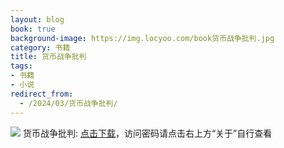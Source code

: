 ```yaml
---
layout: blog
book: true
background-image: https://img.locyoo.com/book货币战争批判.jpg
category: 书籍
title: 货币战争批判
tags:
- 书籍
- 小说
redirect_from:
  - /2024/03/货币战争批判/
---
```

![](https://img.locyoo.com/book货币战争批判.jpg)
货币战争批判: <a name = "ref1" href="https://url18.ctfile.com/f/50983618-1418306486-6e0861?p=3619">点击下载</a>，访问密码请点击右上方“关于”自行查看